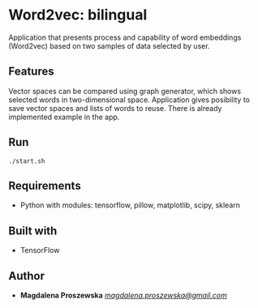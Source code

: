 # **Word2vec: bilingual**
Application that presents process and capability of word embeddings (Word2vec) based on  two samples of data selected by user.
## Features
Vector spaces can be compared using graph generator, which shows selected words in two-dimensional space.
Application gives posibility to save vector spaces and lists of words to reuse.
There is already implemented example in the app.
## Run
```
./start.sh
```
## Requirements
* Python with modules: tensorflow, pillow, matplotlib, scipy, sklearn
## Built with
* TensorFlow
## Author
* **Magdalena Proszewska**  *magdalena.proszewska@gmail.com*
